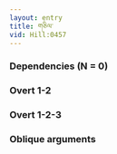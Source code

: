 ```yaml
---
layout: entry
title: གཅིལ་
vid: Hill:0457
---
```

### Dependencies (N = 0)


### Overt 1-2


### Overt 1-2-3


### Oblique arguments
